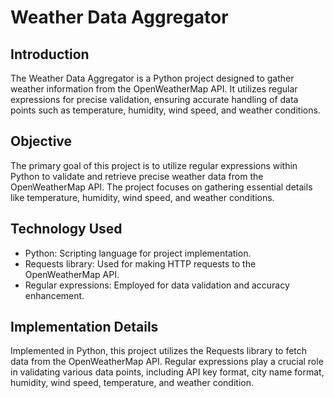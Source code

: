 # Weather Data Aggregator

## Introduction

The Weather Data Aggregator is a Python project designed to gather weather information from the OpenWeatherMap API. It utilizes regular expressions for precise validation, ensuring accurate handling of data points such as temperature, humidity, wind speed, and weather conditions.

## Objective

The primary goal of this project is to utilize regular expressions within Python to validate and retrieve precise weather data from the OpenWeatherMap API. The project focuses on gathering essential details like temperature, humidity, wind speed, and weather conditions.

## Technology Used

- Python: Scripting language for project implementation.
- Requests library: Used for making HTTP requests to the OpenWeatherMap API.
- Regular expressions: Employed for data validation and accuracy enhancement.

## Implementation Details

Implemented in Python, this project utilizes the Requests library to fetch data from the OpenWeatherMap API. Regular expressions play a crucial role in validating various data points, including API key format, city name format, humidity, wind speed, temperature, and weather condition.

